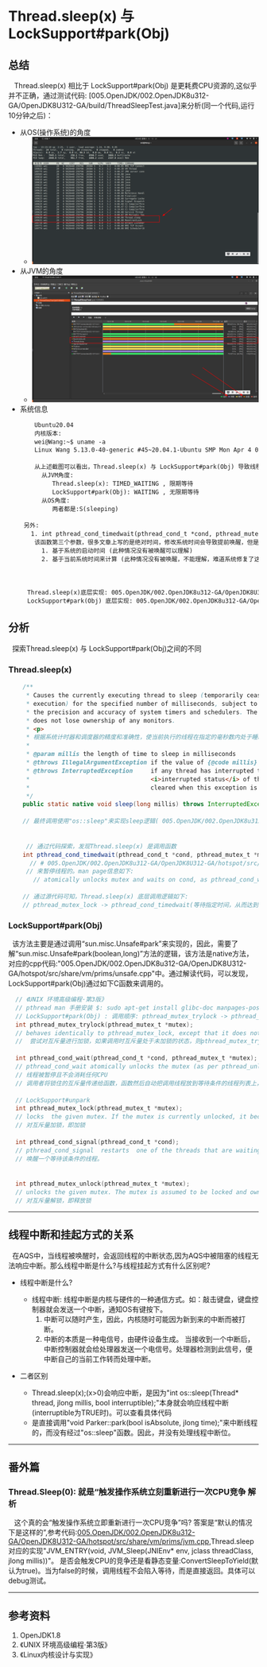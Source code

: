 # Thread.sleep(x) 与 LockSupport#park(Obj)
## 总结
&nbsp;&nbsp; Thread.sleep(x) 相比于 LockSupport#park(Obj) 是更耗费CPU资源的,这似乎并不正确，通过测试代码: [005.OpenJDK/002.OpenJDK8u312-GA/OpenJDK8U312-GA/build/ThreadSleepTest.java]来分析(同一个代码,运行10分钟之后)：
+ 从OS(操作系统)的角度
  - <img src="./pics/2022-04-30_13-14.png">
+ 从JVM的角度
  - <img src="./pics/2022-04-30_13-12.png">
+ 系统信息
  ```txt
      Ubuntu20.04
      内核版本: 
      wei@Wang:~$ uname -a
      Linux Wang 5.13.0-40-generic #45~20.04.1-Ubuntu SMP Mon Apr 4 09:38:31 UTC 2022 x86_64 x86_64 x86_64 GNU/Linux

      从上述截图可以看出，Thread.sleep(x) 与 LockSupport#park(Obj) 导致线程挂起之后，均不会占用CPU执行时间。但是线程状态不同:
        从JVM角度:
           Thread.sleep(x): TIMED_WAITING , 限期等待
           LockSupport#park(Obj): WAITING , 无限期等待
        从OS角度:
           两者都是:S(sleeping)

   另外: 
     1. int pthread_cond_timedwait(pthread_cond_t *cond, pthread_mutex_t *mutex, const struct timespec *abstime);
      该函数第三个参数，很多文章上写的是绝对时间，修改系统时间会导致提前唤醒，但是测试(不论是基于系统启动时间还是当前系统时间)并没有提前唤醒(环境如上),不排除是内核版本的问题。通过文件[005.OpenJDK/002.OpenJDK8u312-GA/OpenJDK8U312-GA/hotspot/src/os/linux/vm/os_linux.cpp]可以发现，该绝对时间的计算方式有两种:
        1. 基于系统的启动时间 (此种情况没有被唤醒可以理解)
        2. 基于当前系统时间来计算 (此种情况没有被唤醒，不能理解，难道系统修复了这个bug吗)

    

    Thread.sleep(x)底层实现: 005.OpenJDK/002.OpenJDK8u312-GA/OpenJDK8U312-GA/hotspot/src/share/vm/prims/jvm.cpp。 最终调用: int os::PlatformEvent::park(jlong millis);
    LockSupport#park(Obj) 底层实现: 005.OpenJDK/002.OpenJDK8u312-GA/OpenJDK8U312-GA/hotspot/src/share/vm/prims/unsafe.cpp。最终调用: int os::PlatformEvent::park(jlong millis);

  ```


## 分析
&nbsp;&nbsp;探索Thread.sleep(x) 与 LockSupport#park(Obj)之间的不同

### Thread.sleep(x)
```java
    /**
     * Causes the currently executing thread to sleep (temporarily cease
     * execution) for the specified number of milliseconds, subject to
     * the precision and accuracy of system timers and schedulers. The thread
     * does not lose ownership of any monitors.
     * <p>
     * 根据系统计时器和调度器的精度和准确性，使当前执行的线程在指定的毫秒数内处于睡眠状态(暂时停止执行)。线程不会失去任何监视器的所有权。
     *
     * @param millis the length of time to sleep in milliseconds
     * @throws IllegalArgumentException if the value of {@code millis} is negative
     * @throws InterruptedException     if any thread has interrupted the current thread. The
     *                                  <i>interrupted status</i> of the current thread is
     *                                  cleared when this exception is thrown.
     */
    public static native void sleep(long millis) throws InterruptedException;

    // 最终调用使用"os::sleep"来实现sleep逻辑( 005.OpenJDK/002.OpenJDK8u312-GA/OpenJDK8U312-GA/hotspot/src/share/vm/prims/jvm.cpp#JVM_ENTRY(void, JVM_Sleep(JNIEnv* env, jclass threadClass, jlong millis));)


     // 通过代码探索，发现Thread.sleep(x) 是调用函数 
    int pthread_cond_timedwait(pthread_cond_t *cond, pthread_mutex_t *mutex, const struct timespec *abstime);
      // # 005.OpenJDK/002.OpenJDK8u312-GA/OpenJDK8U312-GA/hotspot/src/os/linux/vm/os_linux.cpp 可以看这个源码：compute_abstime 计算绝对时间(看系统，可以是绝对时间，可以是相对于系统启动时间的绝对时间)
     // 来暂停线程的。man page信息如下:
       // atomically unlocks mutex and waits on cond, as pthread_cond_wait does, but it also bounds the duration of the wait. If cond has  not  been signaled  within the amount of time specified by abstime, the mutex mutex is re-acquired and pthread_cond_timedwait returns the error ETIMEDOUT.  The abstime parameter specifies an absolute time, with the same origin as time(2) and gettimeofday(2): an abstime of 0 corresponds to 00:00:00 GMT, January 1, 1970.

    // 通过源代码可知，Thread.sleep(x) 底层调用逻辑如下:
    // pthread_mutex_lock -> pthread_cond_timedwait(等待指定时间，从而达到sleep功能) -> pthread_mutex_unlock
```

### LockSupport#park(Obj)
&nbsp;&nbsp;该方法主要是通过调用“sun.misc.Unsafe#park”来实现的，因此，需要了解“sun.misc.Unsafe#park(boolean,long)”方法的逻辑，该方法是native方法，对应的cpp代码:"005.OpenJDK/002.OpenJDK8u312-GA/OpenJDK8U312-GA/hotspot/src/share/vm/prims/unsafe.cpp"中。通过解读代码，可以发现，LockSupport#park(Obj)通过如下C函数来调用的。
  ```c
    // 《UNIX 环境高级编程·第3版》
    // pthread man 手册安装 $: sudo apt-get install glibc-doc manpages-posix manpages-posix-dev
    // LockSupport#park(Obj) : 调用顺序: pthread_mutex_trylock -> pthread_cond_wait
    int pthread_mutex_trylock(pthread_mutex_t *mutex);
    // behaves identically to pthread_mutex_lock, except that it does not block the calling thread if the  mutex  is  already  locked  by  another thread (or by the calling thread in the case of a ``fast'' mutex). Instead, pthread_mutex_trylock returns immediately with the error code EBUSY.
    //  尝试对互斥量进行加锁，如果调用时互斥量处于未加锁的状态，则pthread_mutex_trylock将锁住互斥量，不会出现阻塞直接返回0.

    int pthread_cond_wait(pthread_cond_t *cond, pthread_mutex_t *mutex);
    // pthread_cond_wait atomically unlocks the mutex (as per pthread_unlock_mutex) and waits for the condition variable cond to be signaled. The  thread  execution  is  suspended  and  does  not  consume  any  CPU  time  until  the  condition  variable  is  signaled.  The mutex must be locked by the calling thread on entrance to  pthread_cond_wait. Before returning to the calling thread, pthread_cond_wait re-acquires mutex (as per pthread_lock_mutex). 
    // 线程被暂停且不会消耗任何CPU
    // 调用者将锁住的互斥量传递给函数，函数然后自动把调用线程放到等待条件的线程列表上，对互斥量进行解锁。  这就关闭了条件检查和线程进行休眠状态等待条件这两个操作之间的时间通道，这样就不会错过条件的任何变化。 pthread_cond_wait返回时，互斥量再次被锁住.

    // LockSupport#unpark
    int pthread_mutex_lock(pthread_mutex_t *mutex);
    // locks  the given mutex. If the mutex is currently unlocked, it becomes locked and owned by the calling thread, and pthread_mutex_lock returns immediately. If the mutex is already locked by another thread, pthread_mutex_lock suspends the calling thread until the mutex is unlocked.
    // 对互斥量加锁，即加锁

    int pthread_cond_signal(pthread_cond_t *cond);
    // pthread_cond_signal  restarts  one of the threads that are waiting on the condition variable cond. If no threads are waiting on cond, nothing happens. If several threads are waiting on cond, exactly one is restarted, but it is not specified which.
    // 唤醒一个等待该条件的线程。


    int pthread_mutex_unlock(pthread_mutex_t *mutex);
    // unlocks the given mutex. The mutex is assumed to be locked and owned by the calling thread on entrance to pthread_mutex_unlock. If the mutex is of the ``fast'' kind, pthread_mutex_unlock always returns it to the unlocked state. If it is of the ``recursive'' kind, it decrements the locking count of the mutex (number of pthread_mutex_lock operations performed on it by the calling thread), and only when this count reaches zero is the mutex actually unlocked.
    // 对互斥量解锁，即释放锁
  ```

---
## 线程中断和挂起方式的关系
&nbsp;&nbsp;在AQS中，当线程被唤醒时，会返回线程的中断状态,因为AQS中被阻塞的线程无法响应中断。那么线程中断是什么?与线程挂起方式有什么区别呢?
- 线程中断是什么?
  + 线程中断: 线程中断是内核与硬件的一种通信方式。如：敲击键盘，键盘控制器就会发送一个中断，通知OS有键按下。
    1. 中断可以随时产生，因此，内核随时可能因为新到来的中断而被打断。
    2. 中断的本质是一种电信号，由硬件设备生成。 当接收到一个中断后，中断控制器就会给处理器发送一个电信号。处理器检测到此信号，便中断自己的当前工作转而处理中断。

- 二者区别
   + Thread.sleep(x);(x>0)会响应中断，是因为"int os::sleep(Thread* thread, jlong millis, bool interruptible);"本身就会响应线程中断(interruptible为TRUE时)。可以查看具体代码
   + 是直接调用"void Parker::park(bool isAbsolute, jlong time);"来中断线程的，而没有经过"os::sleep"函数。因此，并没有处理线程中断位。
---
## 番外篇
### Thread.Sleep(0): 就是“触发操作系统立刻重新进行一次CPU竞争 解析
&nbsp;&nbsp; 这个真的会“触发操作系统立即重新进行一次CPU竞争”吗? 答案是“默认的情况下是这样的”,参考代码:[005.OpenJDK/002.OpenJDK8u312-GA/OpenJDK8U312-GA/hotspot/src/share/vm/prims/jvm.cpp](../../005.OpenJDK/002.OpenJDK8u312-GA/OpenJDK8U312-GA/hotspot/src/share/vm/prims/jvm.cpp),Thread.sleep 对应的实现"JVM_ENTRY(void, JVM_Sleep(JNIEnv* env, jclass threadClass, jlong millis))"。 是否会触发CPU的竞争还是看静态变量:ConvertSleepToYield(默认为true)。当为false的时候，调用线程不会陷入等待，而是直接返回。具体可以debug测试。


---

## 参考资料
1. OpenJDK1.8
2. 《UNIX 环境高级编程·第3版》
3. 《Linux内核设计与实现》